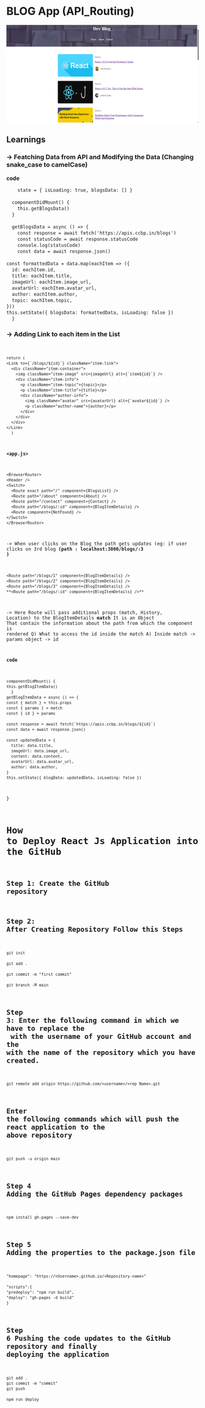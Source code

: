 # **BLOG App (API_Routing)**
![screenShort](https://github.com/mukeshvommu318/Featching_and_Routing_Part-3-NXT-/blob/49e7b57e8eba7006837a36a12b1be20ea5219559/Screenshot%20(5).png)

## Learnings
### ->  **Featching Data from API and Modifying the Data (Changing snake_case to camelCase)**

**code**

        state = { isLoading: true, blogsData: [] }

      componentDidMount() {
        this.getBlogsData()
      }

      getBlogsData = async () => {
        const response = await fetch('https://apis.ccbp.in/blogs')
        const statusCode = await response.statusCode
        console.log(statusCode)
        const data = await response.json()

    const formattedData = data.map(eachItem => ({
      id: eachItem.id,
      title: eachItem.title,
      imageUrl: eachItem.image_url,
      avatarUrl: eachItem.avatar_url,
      author: eachItem.author,
      topic: eachItem.topic,
    }))
    this.setState({ blogsData: formattedData, isLoading: false })
      }


### -> **Adding Link to each item in the List**

**<code>**

    return (
    <Link to={`/blogs/${id}`} className="item-link">
      <div className="item-container">
        <img className="item-image" src={imageUrl} alt={`item${id}`} />
        <div className="item-info">
          <p className="item-topic">{topic}</p>
          <p className="item-title">{title}</p>
          <div className="author-info">
            <img className="avatar" src={avatarUrl} alt={`avatar${id}`} />
            <p className="author-name">{author}</p>
          </div>
        </div>
      </div>
    </Link>
      )

**<app.js>**

    <BrowserRouter>
    <Header />
    <Switch>
      <Route exact path="/" component={BlogsList} />
      <Route path="/about" component={About} />
      <Route path="/contact" component={Contact} />
      <Route path="/blogs/:id" component={BlogItemDetails} />
      <Route component={NotFound} />
    </Switch>
    </BrowserRouter>

-> When user clicks on the Blog the path gets updates (eg: if user clicks on 3rd blog **(path : localhost:3000/blogs/:3 )** 

    <Route path="/blogs/1" component={BlogItemDetails} />
    <Route path="/blogs/2" component={BlogItemDetails} />
    <Route path="/blogs/3" component={BlogItemDetails} />
    **<Route path="/blogs/:id" component={BlogItemDetails} />**  

-> Here Route will pass additional props (match, History, Location) to the BlogItemDetails
**match** 
It is an Object That contain the information about the path from which the component is rendered
Q) What to access the id inside the match
A) Inside match -> params object -> id 

**code**

    componentDidMount() {
    this.getBlogItemData()
      }
    getBlogItemData = async () => {
    const { match } = this.props
    const { params } = match
    const { id } = params

    const response = await fetch(`https://apis.ccbp.in/blogs/${id}`)
    const data = await response.json()

    const updatedData = {
      title: data.title,
      imageUrl: data.image_url,
      content: data.content,
      avatarUrl: data.avatar_url,
      author: data.author,
    }
    this.setState({ blogData: updatedData, isLoading: false })
  }

  

# **How to Deploy React Js Application into the GitHub** 
## Step 1: Create the GitHub repository
## Step 2: After Creating Repository Follow this Steps
    git init

    git add .

    git commit -m "first commit"

    git branch -M main
    
##  Step 3: Enter the following command in which we have to replace the <username> with the username of your GitHub account and the <rep Name> with the name of the repository which you have created.
    git remote add origin https://github.com/<username>/<rep Name>.git

## Enter the following commands which will push the react application to the above repository
    git push -u origin main

## Step 4 Adding the GitHub Pages dependency packages
    npm install gh-pages --save-dev

## Step 5 Adding the properties to the package.json file
    "homepage": "https://<Username>.github.io/<Repository-name>"
    
    "scripts":{
    "predeploy": "npm run build",
    "deploy": "gh-pages -d build" 
    } 

## Step 6 Pushing the code updates to the GitHub repository and finally deploying the application
    git add .
    git commit -m "commit"
    git push

    npm run deploy

